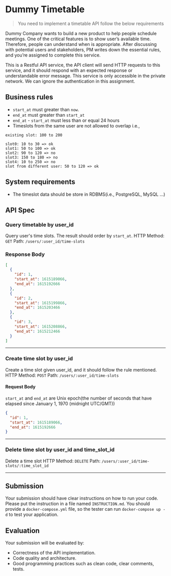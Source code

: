 # Dummy Timetable
> You need to implement a timetable API follow the below requirements

Dummy Company wants to build a new product to help people schedule meetings. One of the critical features is to show user’s available time. Therefore, people can understand when is appropriate. After discussing with potential users and stakeholders, PM writes down the essential rules, and you’re assigned to complete this service.

This is a Restful API service, the API client will send HTTP requests to this service, and it should respond with an expected response or understandable error message. This service is only accessible in the private network. We can ignore the authentication in this assignment.


## Business rules
* `start_at` must greater than `now`.
* `end_at` must greater than `start_at`
* `end_at` - `start_at` must less than or equal 24 hours
* Timeslots from the same user are not allowed to overlap
i.e., 

```
existing slot: 100 to 200

slot0: 10 to 30 => ok
slot1: 50 to 100 => ok
slot2: 90 to 120 => no
slot3: 150 to 180 => no
slot4: 10 to 250 => no
slot from different user: 50 to 120 => ok
```

## System requirements
* The timeslot data should be store in RDBMS(i.e., PostgreSQL, MySQL ...)


## API Spec

### Query timetable by user_id
Query user's time slots. The result should order by `start_at`.
HTTP Method: `GET`
Path: `/users/:user_id/time-slots`

### Response Body
```json
[
  {
    "id": 1,
    "start_at": 1615189066,
    "end_at": 1615192666
  },
  {
    "id": 2,
    "start_at": 1615199866,
    "end_at": 1615203466
  },
  {
    "id": 3,
    "start_at": 1615208866,
    "end_at": 1615212466
  }
]
```

---

### Create time slot by user_id
Create a time slot given user_id, and it should follow the rule mentioned.
HTTP Method: `POST`
Path: `/users/:user_id/time-slots`

#### Request Body
`start_at` and `end_at` are Unix epoch(the number of seconds that have elapsed since January 1, 1970 (midnight UTC/GMT))

```json
{
  "id": 1,
  "start_at": 1615189066,
  "end_at": 1615192666
}
```

---

### Delete time slot by user_id and time_slot_id
Delete a time slot
HTTP Method: `DELETE`
Path: `/users/:user_id/time-slots/:time_slot_id`


---

## Submission
Your submission should have clear instructions on how to run your code. Please put the instruction in a file named `INSTRUCTION.md`. You should provide a `docker-compose.yml` file, so the tester can run `docker-compose up -d` to test your application.


## Evaluation
Your submission will be evaluated by:
* Correctness of the API implementation.
* Code quality and architecture.
* Good programming practices such as clean code, clear comments, tests.
